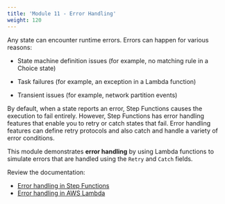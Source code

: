 ```yaml
---
title: 'Module 11 - Error Handling'
weight: 120
---
```

Any state can encounter runtime errors. Errors can happen for various reasons:

- State machine definition issues (for example, no matching rule in a Choice state)

- Task failures (for example, an exception in a Lambda function)

- Transient issues (for example, network partition events)

By default, when a state reports an error, Step Functions causes the execution to fail entirely. However, Step Functions has error handling features that enable you to retry or catch states that fail. Error handling features can define retry protocols and also catch and handle a variety of error conditions.

This module demonstrates **error handling** by using Lambda functions to simulate errors that are handled using the `Retry` and `Catch` fields. 

Review the documentation:
- [Error handling in Step Functions](https://docs.aws.amazon.com/step-functions/latest/dg/concepts-error-handling.html)
- [Error handling in AWS Lambda](https://docs.aws.amazon.com/lambda/latest/dg/invocation-retries.html)


